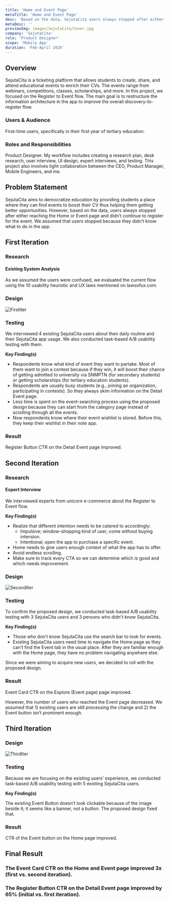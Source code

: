 ```yaml
---
title: 'Home and Event Page'
metaTitle: 'Home and Event Page'
desc: 'Based on the data, SejutaCita users always stopped after either reaching the Home or Event page and didn’t continue to register for the event. To fix this, we decided to improved said pages'
metaDesc: ''
previewImg: images/SejutaCita/Cover.jpg
company: 'SejutaCita'
role: 'Product Designer'
scope: 'Mobile App'
duration: 'Feb-April 2020'
---
```


## Overview
SejutaCita is a ticketing platform that allows students to create, share, and attend educational events to enrich their CVs. The events range from webinars, competitions, classes, scholarships, and more.
In this project, we focused on the Register to Event flow. The main goal is to restructure the information architecture in the app to improve the overall discovery-to-register flow.

### Users & Audience
First-time users, specifically in their first year of tertiary education.

### Roles and Responsibilities
Product Designer. My workflow includes creating a research plan, desk research, user interview, UI design, expert interviews, and testing. This project also involves tight collaboration between the CEO, Product Manager, Mobile Engineers, and me.

## Problem Statement

SejutaCita aims to democratize education by providing students a place where they can find events to boost their CV thus helping them getting better opportunities. However, based on the data, users always stopped after either reaching the Home or Event page and didn’t continue to register for the event. We assumed that users stopped because they didn’t know what to do in the app.

## First Iteration

### Research

#### Existing System Analysis
As we assumed the users were confused, we evaluated the current flow using the 10 usability heuristic and UX laws mentioned on lawsofux.com.

### Design

![FirstIter](/images/SejutaCita/FirstIter.jpg "FirstIter")

### Testing

We interviewed 4 existing SejutaCita users about their daily routine and their SejutaCita app usage. We also conducted task-based A/B usability testing with them.

**Key Finding(s)**

- Respondents know what kind of event they want to partake. Most of them want to join a contest because if they win, it will boost their chance of getting admitted to university via SNMPTN (for secondary students) or getting scholarships (for tertiary education students).
- Respondents are usually busy students (e.g., joining an organization, participating in contests). So they always skim information on the Detail Event page.
- Less time is spent on the event-searching process using the proposed design because they can start from the category page instead of scrolling through all the events.
- Now respondents know where their event wishlist is stored. Before this, they keep their wishlist in their note app.

### Result
Register Button CTR on the Detail Event page improved. 

## Second Iteration

### Research

#### Expert Interview
We interviewed experts from unicorn e-commerce about the Register to Event flow.

**Key Finding(s)**

- Realize that different intention needs to be catered to accordingly:
    - Impulsive; window-shopping kind of user, come without buying intension.
    - Intentional; open the app to purchase a specific event.
- Home needs to give users enough context of what the app has to offer.
- Avoid endless scrolling.
- Make sure to track every CTA so we can determine which is good and which needs improvement.

### Design

![SecondIter](/images/SejutaCita/SecondIter.jpg "SecondIter")

### Testing

To confirm the proposed design, we conducted task-based A/B usability testing with 3 SejutaCita users and 3 persons who didn't know SejutaCita.

**Key Finding(s)**

- Those who don’t know SejutaCita use the search bar to look for events.
- Existing SejutaCita users need time to navigate the Home page as they can’t find the Event tab in the usual place. After they are familiar enough with the Home page, they have no problem navigating anywhere else.

Since we were aiming to acquire new users, we decided to roll with the proposed design.

### Result
Event Card CTR on the Explore (Event page) page improved. 

However, the number of users who reached the Event page decreased. We assumed that 1) existing users are still processing the change and 2) the Event button isn’t prominent enough.

## Third Iteration

### Design

![ThirdIter](/images/SejutaCita/ThirdIter.jpg "ThirdIter")

### Testing

Because we are focusing on the existing users’ experience, we conducted task-based A/B usability testing with 5 existing SejutaCita users.

**Key Finding(s)**

The existing Event Button doesn’t look clickable because of the image beside it; it seems like a banner, not a button. The proposed design fixed that.

### Result
CTR of the Event button on the Home page improved.

## Final Result
### The Event Card CTR on the Home and Event page improved 3x (first vs. second iteration).
### The Register Button CTR on the Detail Event page improved by 65% (initial vs. first iteration).
